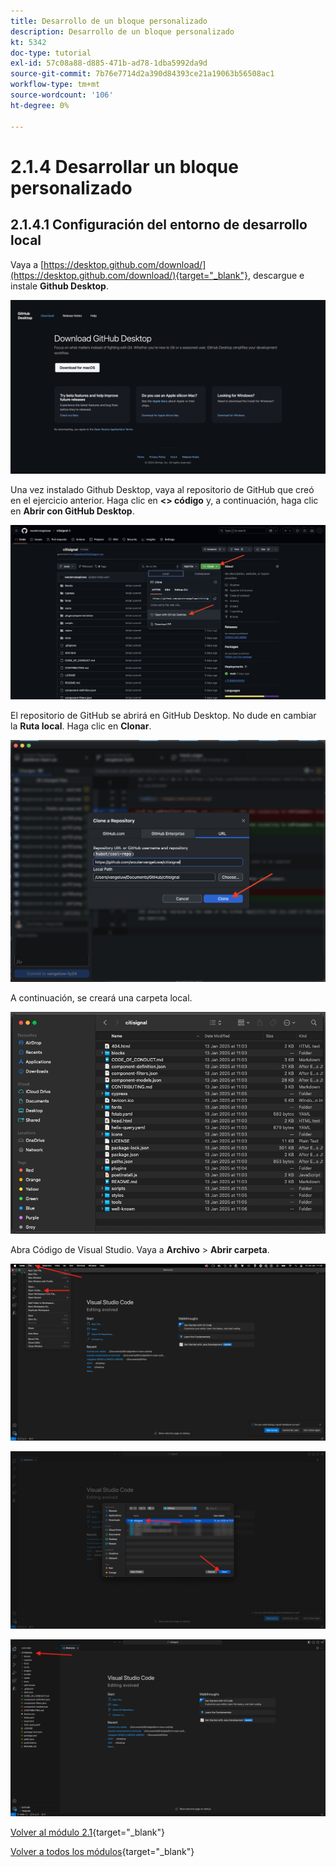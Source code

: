 ```yaml
---
title: Desarrollo de un bloque personalizado
description: Desarrollo de un bloque personalizado
kt: 5342
doc-type: tutorial
exl-id: 57c08a88-d885-471b-ad78-1dba5992da9d
source-git-commit: 7b76e7714d2a390d84393ce21a19063b56508ac1
workflow-type: tm+mt
source-wordcount: '106'
ht-degree: 0%

---
```


# 2.1.4 Desarrollar un bloque personalizado

## 2.1.4.1 Configuración del entorno de desarrollo local

Vaya a [https://desktop.github.com/download/](https://desktop.github.com/download/){target="_blank"}, descargue e instale **Github Desktop**.

![Bloquear](./images/block1.png)

Una vez instalado Github Desktop, vaya al repositorio de GitHub que creó en el ejercicio anterior. Haga clic en **&lt;> código** y, a continuación, haga clic en **Abrir con GitHub Desktop**.

![Bloquear](./images/block2.png)

El repositorio de GitHub se abrirá en GitHub Desktop. No dude en cambiar la **Ruta local**. Haga clic en **Clonar**.

![Bloquear](./images/block3.png)

A continuación, se creará una carpeta local.

![Bloquear](./images/block4.png)

Abra Código de Visual Studio. Vaya a **Archivo** > **Abrir carpeta**.

![Bloquear](./images/block5.png)



![Bloquear](./images/block6.png)



![Bloquear](./images/block7.png)


[Volver al módulo 2.1](./aemcs.md){target="_blank"}

[Volver a todos los módulos](./../../../overview.md){target="_blank"}
